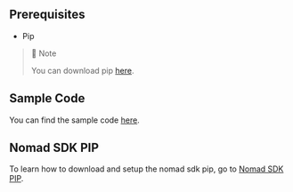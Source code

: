 ## Prerequisites

- Pip

> 📘 Note
> 
> You can download pip [here](https://pip.pypa.io/en/stable/installation/).

## Sample Code

You can find the sample code [here](https://github.com/Nomad-Media/samples-python).

## Nomad SDK PIP

To learn how to download and setup the nomad sdk pip, go to [Nomad SDK PIP](https://github.com/Nomad-Media/nomad-sdk/tree/main/nomad-sdk-pip).